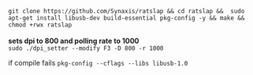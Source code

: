```git clone https://github.com/Synaxis/ratslap && cd ratslap &&  sudo apt-get install libusb-dev build-essential pkg-config -y && make && chmod +rwx ratslap ```<br><br>
**sets dpi to 800 and polling rate to 1000**<br>
```sudo ./dpi_setter --modify F3 -D 800 -r 1000```

if compile fails ```pkg-config --cflags --libs libusb-1.0```<br><br>
